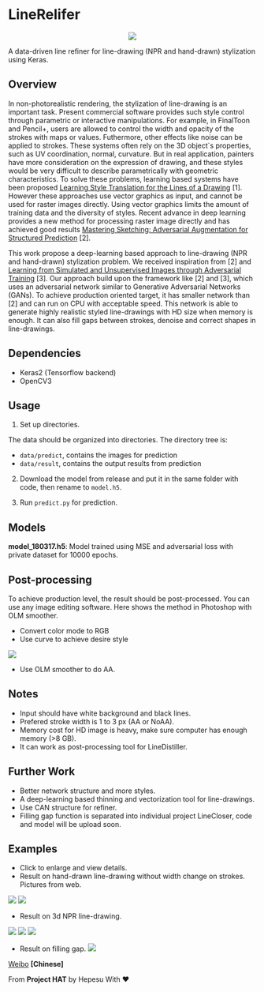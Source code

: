 # LineRelifer
<p align="center">
 <img src="figs/overview.jpg"/>
</p>

A data-driven line refiner for line-drawing (NPR and hand-drawn) stylization using Keras.

## Overview
In non-photorealistic rendering, the stylization of line-drawing is an important task. Present commercial software provides such style control through parametric or interactive manipulations. For example, in FinalToon and Pencil+, users are allowed to control the width and opacity of the strokes with maps or values. Futhermore, other effects like noise can be applied to strokes. These systems often rely on the 3D object`s properties, such as UV coordination, normal, curvature. But in real application, painters have more consideration on the expression of drawing, and these styles would be very difficult to describe parametrically with geometric characteristics. To solve these problems, learning based systems have been proposed [Learning Style Translation for the Lines of a Drawing](web.mit.edu/cocosci/Papers/line-drawings-in-press.pdf) [1]. However these approaches use vector graphics as input, and cannot be used for raster images directly. Using vector graphics limits the amount of training data and the diversity of styles. Recent advance in deep learning provides a new method for processing raster image directly and has achieved good results [Mastering Sketching: Adversarial Augmentation for Structured Prediction](http://hi.cs.waseda.ac.jp/~esimo/en/research/sketch_master/) [2].

This work propose a deep-learning based approach to line-drawing (NPR and hand-drawn) stylization problem. We received inspiration from [2] and [Learning from Simulated and Unsupervised Images through Adversarial Training](https://arxiv.org/pdf/1612.07828v1.pdf) [3]. Our approach build upon the framework like [2] and [3], which uses an adversarial network similar to Generative Adversarial Networks (GANs). To achieve production oriented target, it has smaller network than [2] and can run on CPU with acceptable speed. This network is able to generate highly realistic styled line-drawings with HD size when memory is enough. It can also fill gaps between strokes, denoise and correct shapes in line-drawings.

## Dependencies
* Keras2 (Tensorflow backend)
* OpenCV3

## Usage
1. Set up directories.

The data should be organized into directories. The directory tree is:

* `data/predict`, contains the images for prediction
* `data/result`, contains the output results from prediction

2. Download the model from release and put it in the same folder with code, then rename to `model.h5`.

3. Run `predict.py` for prediction.

## Models
**model_180317.h5**: Model trained using MSE and adversarial loss with private dataset for 10000 epochs.

## Post-processing
To achieve production level, the result should be post-processed. You can use any image editing software. Here shows the method in Photoshop with OLM smoother.
* Convert color mode to RGB
* Use curve to achieve desire style
 <img src="figs/curve.jpg"/>
 
 * Use OLM smoother to do AA.

## Notes
* Input should have white background and black lines.
* Prefered stroke width is 1 to 3 px (AA or NoAA).
* Memory cost for HD image is heavy, make sure computer has enough memory (>8 GB).
* It can work as post-processing tool for LineDistiller.

## Further Work
* Better network structure and more styles.
* A deep-learning based thinning and vectorization tool for line-drawings.
* Use CAN structure for refiner.
* Filling gap function is separated into individual project LineCloser, code and model will be upload soon.

## Examples
* Click to enlarge and view details. 
* Result on hand-drawn line-drawing without width change on strokes. Pictures from web.
 <img src="figs/l1.jpg"/>
 <img src="figs/l1_2x.jpg"/>
 
* Result on 3d NPR line-drawing.
 <img src="figs/3d_1.jpg"/>
 <img src="figs/3d_12x.jpg"/>
 <img src="figs/3d_2.jpg"/>
 
* Result on filling gap.
  <img src="figs/one_pixel_gap.jpg"/>

[Weibo](http://photo.weibo.com/1252089801/talbum/detail/photo_id/4217107768569026) **[Chinese]**




From **Project HAT** by Hepesu With :heart:
